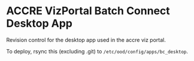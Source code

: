# ACCRE VizPortal Batch Connect Desktop App

Revision control for the desktop app used in the accre
viz portal.

To deploy, rsync this (excluding .git) to
`/etc/ood/config/apps/bc_desktop`.
